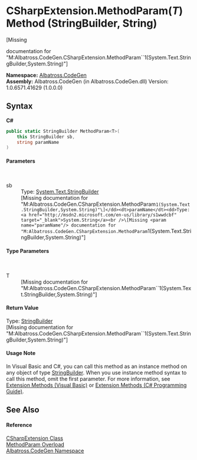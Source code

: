 # CSharpExtension.MethodParam(*T*) Method (StringBuilder, String)
 

\[Missing <summary> documentation for "M:Albatross.CodeGen.CSharpExtension.MethodParam``1(System.Text.StringBuilder,System.String)"\]

**Namespace:**&nbsp;<a href="DCDDD28E">Albatross.CodeGen</a><br />**Assembly:**&nbsp;Albatross.CodeGen (in Albatross.CodeGen.dll) Version: 1.0.6571.41629 (1.0.0.0)

## Syntax

**C#**<br />
``` C#
public static StringBuilder MethodParam<T>(
	this StringBuilder sb,
	string paramName
)

```


#### Parameters
&nbsp;<dl><dt>sb</dt><dd>Type: <a href="http://msdn2.microsoft.com/en-us/library/y9sxk6fy" target="_blank">System.Text.StringBuilder</a><br />\[Missing <param name="sb"/> documentation for "M:Albatross.CodeGen.CSharpExtension.MethodParam``1(System.Text.StringBuilder,System.String)"\]</dd><dt>paramName</dt><dd>Type: <a href="http://msdn2.microsoft.com/en-us/library/s1wwdcbf" target="_blank">System.String</a><br />\[Missing <param name="paramName"/> documentation for "M:Albatross.CodeGen.CSharpExtension.MethodParam``1(System.Text.StringBuilder,System.String)"\]</dd></dl>

#### Type Parameters
&nbsp;<dl><dt>T</dt><dd>\[Missing <typeparam name="T"/> documentation for "M:Albatross.CodeGen.CSharpExtension.MethodParam``1(System.Text.StringBuilder,System.String)"\]</dd></dl>

#### Return Value
Type: <a href="http://msdn2.microsoft.com/en-us/library/y9sxk6fy" target="_blank">StringBuilder</a><br />\[Missing <returns> documentation for "M:Albatross.CodeGen.CSharpExtension.MethodParam``1(System.Text.StringBuilder,System.String)"\]

#### Usage Note
In Visual Basic and C#, you can call this method as an instance method on any object of type <a href="http://msdn2.microsoft.com/en-us/library/y9sxk6fy" target="_blank">StringBuilder</a>. When you use instance method syntax to call this method, omit the first parameter. For more information, see <a href="http://msdn.microsoft.com/en-us/library/bb384936.aspx">Extension Methods (Visual Basic)</a> or <a href="http://msdn.microsoft.com/en-us/library/bb383977.aspx">Extension Methods (C# Programming Guide)</a>.

## See Also


#### Reference
<a href="DC2EC11C">CSharpExtension Class</a><br /><a href="E5A6BD68">MethodParam Overload</a><br /><a href="DCDDD28E">Albatross.CodeGen Namespace</a><br />